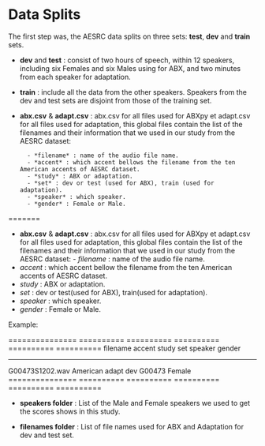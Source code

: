 **Data Splits**
===============

The first step was, the AESRC data splits on three sets: **test**, **dev** and **train** sets.
 
- **dev** and **test** : consist of two hours of speech, within 12 speakers, including six Females and six Males using for ABX, and two minutes from each speaker for adaptation. 
- **train** : include all the data from the other speakers. Speakers from the dev and test sets are disjoint from those of the training set.

- **abx.csv** & **adapt.csv** : abx.csv for all files used for ABXpy et adapt.csv for all files used for adaptation, this global files contain the list of the filenames and their information that we used in our study from the AESRC dataset:
        
        - *filename* : name of the audio file name.
        - *accent* : which accent bellows the filename from the ten American accents of AESRC dataset.
        - *study* : ABX or adaptation.
        - *set* : dev or test (used for ABX), train (used for adaptation).
        - *speaker* : which speaker.
        - *gender* : Female or Male.
=======
- **abx.csv** & **adapt.csv** : abx.csv for all files used for ABXpy et adapt.csv for all files used for adaptation, this global files contain the list of the filenames and their information that we used in our study from the AESRC dataset: - *filename* : name of the audio file name.
- *accent* : which accent bellow the filename from the ten American accents of AESRC dataset.
- *study* : ABX or adaptation.
- *set* : dev or test(used for ABX), train(used for adaptation).
- *speaker* : which speaker.
- *gender* : Female or Male.


Example:
  
===============  ==========  ==========  ==========  ==========  ==========
    filename       accent       study       set        speaker    gender
---------------  ----------  ----------  ----------  ----------  ----------
G00473S1202.wav   American       adapt      dev         G00473    Female
===============  ==========  ==========  ==========  ==========  ==========

- **speakers folder** : List of the Male and Female speakers we used to get the scores shows in this study.

- **filenames folder** : List of file names used for ABX and Adaptation for dev and test set.
